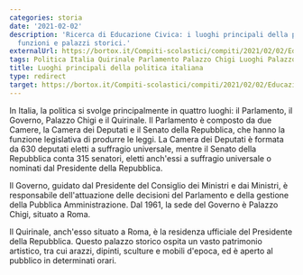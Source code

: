 ```yaml
---
categories: storia
date: '2021-02-02'
description: 'Ricerca di Educazione Civica: i luoghi principali della politica italiana,
  funzioni e palazzi storici.'
externalUrl: https://bortox.it/Compiti-scolastici/compiti/2021/02/02/Educazione-Civica.html
tags: Politica Italia Quirinale Parlamento Palazzo Chigi Luoghi Palazzo
title: Luoghi principali della politica italiana
type: redirect
target: https://bortox.it/Compiti-scolastici/compiti/2021/02/02/Educazione-Civica.html
---
```


In Italia, la politica si svolge principalmente in quattro luoghi: il Parlamento, il Governo, Palazzo Chigi e il Quirinale. Il Parlamento è composto da due Camere, la Camera dei Deputati e il Senato della Repubblica, che hanno la funzione legislativa di produrre le leggi. La Camera dei Deputati è formata da 630 deputati eletti a suffragio universale, mentre il Senato della Repubblica conta 315 senatori, eletti anch'essi a suffragio universale o nominati dal Presidente della Repubblica.

Il Governo, guidato dal Presidente del Consiglio dei Ministri e dai Ministri, è responsabile dell'attuazione delle decisioni del Parlamento e della gestione della Pubblica Amministrazione. Dal 1961, la sede del Governo è Palazzo Chigi, situato a Roma.

Il Quirinale, anch'esso situato a Roma, è la residenza ufficiale del Presidente della Repubblica. Questo palazzo storico ospita un vasto patrimonio artistico, tra cui arazzi, dipinti, sculture e mobili d'epoca, ed è aperto al pubblico in determinati orari.